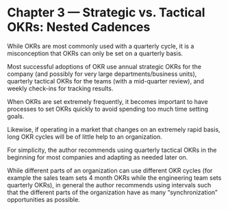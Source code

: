 # Chapter 3 — Strategic vs. Tactical OKRs: Nested Cadences

While OKRs are most commonly used with a quarterly cycle, it is a misconception that OKRs can only be set on a quarterly basis.

Most successful adoptions of OKR use annual strategic OKRs for the company (and possibly for very large departments/business units), quarterly tactical OKRs for the teams (with a mid-quarter review), and weekly check-ins for tracking results.

When OKRs are set extremely frequently, it becomes important to have processes to set OKRs quickly to avoid spending too much time setting goals.

Likewise, if operating in a market that changes on an extremely rapid basis, long OKR cycles will be of little help to an organization.

For simplicity, the author recommends using quarterly tactical OKRs in the beginning for most companies and adapting as needed later on.

While different parts of an organization can use different OKR cycles (for example the sales team sets 4 month OKRs while the engineering team sets quarterly OKRs), in general the author recommends using intervals such that the different parts of the organization have as many “synchronization” opportunities as possible.